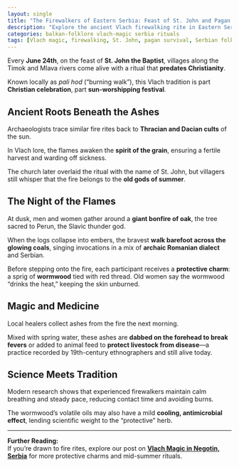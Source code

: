 ```yaml
---
layout: single
title: "The Firewalkers of Eastern Serbia: Feast of St. John and Pagan Survival"
description: "Explore the ancient Vlach firewalking rite in Eastern Serbia—how the Feast of St. John preserves pre-Christian sun worship and protective magic."
categories: balkan-folklore vlach-magic serbia rituals
tags: [Vlach magic, firewalking, St. John, pagan survival, Serbian folklore]
---
```


Every **June 24th**, on the feast of **St. John the Baptist**, villages along the Timok and Mlava rivers come alive with a ritual that **predates Christianity**.  

Known locally as *pali hod* (“burning walk”), this Vlach tradition is part **Christian celebration**, part **sun-worshipping festival**.

## Ancient Roots Beneath the Ashes
Archaeologists trace similar fire rites back to **Thracian and Dacian cults** of the sun.  

In Vlach lore, the flames awaken the **spirit of the grain**, ensuring a fertile harvest and warding off sickness. 

The church later overlaid the ritual with the name of St. John, but villagers still whisper that the fire belongs to the **old gods of summer**.

## The Night of the Flames
At dusk, men and women gather around a **giant bonfire of oak**, the tree sacred to Perun, the Slavic thunder god. 

When the logs collapse into embers, the bravest **walk barefoot across the glowing coals**, singing invocations in a mix of **archaic Romanian dialect** and Serbian.  

Before stepping onto the fire, each participant receives a **protective charm**: a sprig of **wormwood** tied with red thread. Old women say the wormwood “drinks the heat,” keeping the skin unburned.

## Magic and Medicine
Local healers collect ashes from the fire the next morning. 

Mixed with spring water, these ashes are **dabbed on the forehead to break fevers** or added to animal feed to **protect livestock from disease**—a practice recorded by 19th-century ethnographers and still alive today.

## Science Meets Tradition
Modern research shows that experienced firewalkers maintain calm breathing and steady pace, reducing contact time and avoiding burns. 

The wormwood’s volatile oils may also have a mild **cooling, antimicrobial effect**, lending scientific weight to the “protective” herb.

---

**Further Reading:**  
If you’re drawn to fire rites, explore our post on **[Vlach Magic in Negotin, Serbia](/vlach-magic-negotin-serbia/)** for more protective charms and mid-summer rituals.
